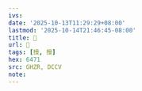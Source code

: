 ```yaml
---
ivs:
date: '2025-10-13T11:29:29+08:00'
lastmod: '2025-10-14T21:46:45-08:00'
title: 󰡯
url: 󰡯
tags: [摱, 摱]
hex: 6471
src: GHZR, DCCV
note:
---
```

